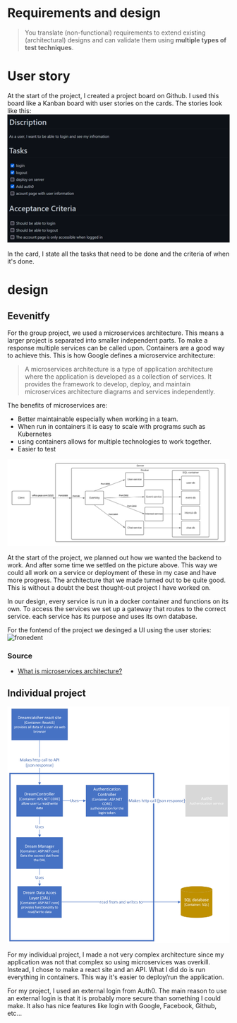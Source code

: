 # Requirements and design
> You translate (non-functional) requirements to extend existing (architectural) designs and can validate them using **multiple types of test techniques**.

# User story
At the start of the project, I created a project board on Github. I used this board like a Kanban board with user stories on the cards. The stories look like this:
![user story](https://github.com/TjerkZ/S3-Dreamcatcher/blob/main/assets/UserStory.png)

In the card, I state all the tasks that need to be done and the criteria of when it's done. 

# design

## Eevenitfy

For the group project, we used a microservices architecture. This means a larger project is separated into smaller independent parts. To make a response multiple services can be called upon. Containers are a good way to achieve this. This is how Google defines a microservice architecture:
>A microservices architecture is a type of application architecture where the application is developed as a collection of services. It provides the framework to develop, deploy, and maintain microservices architecture diagrams and services independently.

The benefits of microservices are:
- Better maintainable especially when working in a team.
- When run in containers it is easy to scale with programs such as Kubernetes
- using containers allows for multiple technologies to work together. 
- Easier to test


![Eeventify-backend-diagram](https://github.com/TjerkZ/S3-Dreamcatcher/blob/main/assets/eevenity-backend-diagram.png)

At the start of the project, we planned out how we wanted the backend to work. And after some time we settled on the picture above. This way we could all work on a service or deployment of these in my case and have more progress. The architecture that we made turned out to be quite good. This is without a doubt the best thought-out project I have worked on.

In our design, every service is run in a docker container and functions on its own. To access the services we set up a gateway that routes to the correct service. each service has its purpose and uses its own database. 

For the fontend of the project we desinged a UI using the user stories:
![fronedent]()

### Source
- [What is microservices architecture?](https://cloud.google.com/learn/what-is-microservices-architecture)

## Individual project
![C3 model](https://github.com/TjerkZ/S3-Dreamcatcher/blob/9206bc2a88d0cbde1c16a488093df0c97034036a/assets/C3.png)

For my individual project, I made a not very complex architecture since my application was not that complex so using microservices was overkill. Instead, I chose to make a react site and an API. What I did do is run everything in containers. This way it's easier to deploy/run the application.

For my project, I used an external login from Auth0. The main reason to use an external login is that it is probably more secure than something I could make. It also has nice features like login with Google, Facebook, Github, etc... 